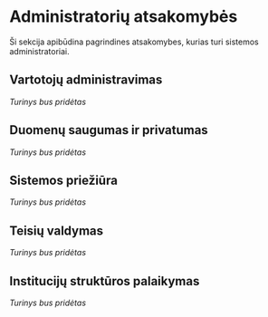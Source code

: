 # Administratorių atsakomybės

Ši sekcija apibūdina pagrindines atsakomybes, kurias turi sistemos administratoriai.

## Vartotojų administravimas

*Turinys bus pridėtas*

## Duomenų saugumas ir privatumas

*Turinys bus pridėtas*

## Sistemos priežiūra

*Turinys bus pridėtas*

## Teisių valdymas

*Turinys bus pridėtas*

## Institucijų struktūros palaikymas

*Turinys bus pridėtas*